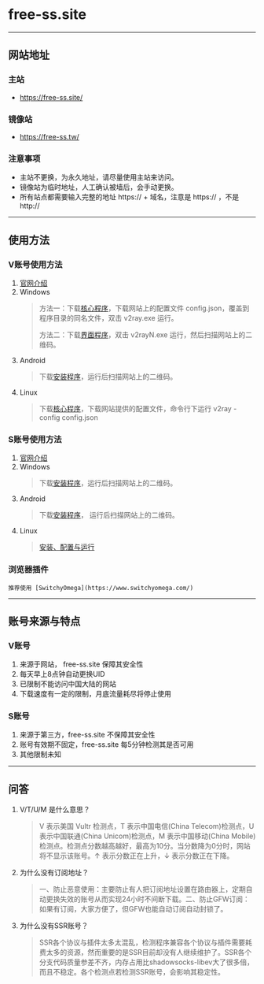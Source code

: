 # free-ss.site
------
## 网站地址
### 主站
+ https://free-ss.site/
### 镜像站
+ https://free-ss.tw/
### 注意事项
+ 主站不更换，为永久地址，请尽量使用主站来访问。
+ 镜像站为临时地址，人工确认被墙后，会手动更换。
+ 所有站点都需要输入完整的地址 https:// + 域名，注意是 https:// ，不是 http://
------
## 使用方法
### V账号使用方法
1. [官网介绍](https://v2ray.com/)
2. Windows
    > 方法一：下载[核心程序](https://github.com/v2ray/v2ray-core/releases)，下载网站上的配置文件 config.json，覆盖到程序目录的同名文件，双击 v2ray.exe 运行。<p>
    > 方法二：下载[界面程序](https://github.com/2dust/v2rayN/releases)，双击 v2rayN.exe 运行，然后扫描网站上的二维码。
3. Android
    > 下载[安装程序](https://github.com/2dust/v2rayNG/releases)，运行后扫描网站上的二维码。
4. Linux
    > 下载[核心程序](https://github.com/v2ray/v2ray-core/releases)，下载网站提供的配置文件，命令行下运行 v2ray -config config.json
### S账号使用方法
1. [官网介绍](https://shadowsocks.org/)
2. Windows
    > 下载[安装程序](https://github.com/shadowsocks/shadowsocks-windows/releases)，运行后扫描网站上的二维码。
3. Android
    > 下载[安装程序](https://github.com/shadowsocks/shadowsocks-android/releases)， 运行后扫描网站上的二维码。
4. Linux
    > [安装、配置与运行](https://github.com/shadowsocks/shadowsocks-libev)
### 浏览器插件
    推荐使用 [SwitchyOmega](https://www.switchyomega.com/)
------
## 账号来源与特点
### V账号
1. 来源于网站， free-ss.site 保障其安全性
2. 每天早上8点钟自动更换UID
3. 已限制不能访问中国大陆的网站
4. 下载速度有一定的限制，月底流量耗尽将停止使用
### S账号
1. 来源于第三方，free-ss.site 不保障其安全性
2. 账号有效期不固定，free-ss.site 每5分钟检测其是否可用
3. 其他限制未知
------
## 问答
1. V/T/U/M 是什么意思？
    > V 表示美国 Vultr 检测点，T 表示中国电信(China Telecom)检测点，U 表示中国联通(China Unicom)检测点，M 表示中国移动(China Mobile)检测点。检测点分数越高越好，最高为10分。当分数降为0分时，网站将不显示该账号。↑ 表示分数正在上升，↓ 表示分数正在下降。
2. 为什么没有订阅地址？
    > 一、防止恶意使用：主要防止有人把订阅地址设置在路由器上，定期自动更换失效的账号从而实现24小时不间断下载。二、防止GFW订阅：如果有订阅，大家方便了，但GFW也能自动订阅自动封锁了。
3. 为什么没有SSR账号？
    > SSR各个协议与插件太多太混乱，检测程序兼容各个协议与插件需要耗费太多的资源，然而重要的是SSR目前却没有人继续维护了。SSR各个分支代码质量参差不齐，内存占用比shadowsocks-libev大了很多倍，而且不稳定。各个检测点若检测SSR账号，会影响其稳定性。
